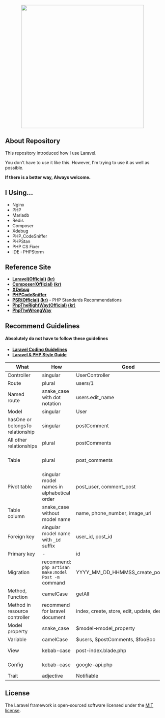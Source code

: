 <p align="center"><a href="https://laravel.com" target="_blank"><img src="https://raw.githubusercontent.com/laravel/art/master/logo-lockup/5%20SVG/2%20CMYK/1%20Full%20Color/laravel-logolockup-cmyk-red.svg" width="400"></a></p>

## About Repository

This repository introduced how I use Laravel.

You don't have to use it like this. However, I'm trying to use it as well as possible.

**If there is a better way, Always welcome.**

## I Using...

- Nginx
- PHP
- Mariadb
- Redis
- Composer
- Xdebug
- PHP_CodeSniffer
- PHPStan
- PHP CS Fixer
- IDE : PHPStorm

## Reference Site

- **[Laravel(Official)](https://laravel.com) [(kr)](https://laravel.kr)**
- **[Composer(Official)](https://getcomposer.org) [(kr)](https://packagist.kr)**
- **[XDebug](https://xdebug.org)**
- **[PHPCodeSniffer](https://pear.php.net/package/PHP_CodeSniffer)**
- **[PSR(Official)](https://www.php-fig.org) [(kr)](https://psr.kkame.net)** - PHP Standards Recommendations
- **[PhpTheRightWay(Official)](https://phptherightway.com) [(kr)](http://modernpug.github.io/php-the-right-way)**
- **[PhpTheWrongWay](https://phpthewrongway.com)**

## Recommend Guidelines

#### Absolutely do not have to follow these guidelines

- **[Laravel Coding Guidelines](https://www.mindtwo.de/guidelines/coding/laravel)**
- **[Laravel & PHP Style Guide](https://spatie-guidelines.kkame.net/code-style/laravel-php)**

|What|How|Good|Bad|
|---|---|---|---|
| Controller                        | singular                                              | UserController                                | <s>UsersController</s>
| Route                             | plural                                                | users/1                                       | <s>user/1</s>
| Named route                       | snake_case with dot notation                          | users.edit_name                               | <s>user.edit-name, edit-users-name</s>
| Model                             | singular                                              | User                                          | <s>Users</s>
| hasOne or belongsTo relationship  | singular                                              | postComment                                   | <s>postComments</s>
| All other relationships           | plural                                                | postComments                                  | <s>postComment</s>
| Table                             | plural                                                | post_comments                                 | <s>post_comment, post-comment, postComments</s>
| Pivot table                       | singular model names in alphabetical order            | post_user, comment_post                       | <s>post_comments, post-comments, postComments</s>
| Table column                      | snake_case without model name                         | name, phone_number, image_url                 | <s>user_name, phoneNumber, image-url</s>
| Foreign key                       | singular model name with `_id` suffix                 | user_id, post_id                              | <s>userId, posts_id, comment-id</s>
| Primary key                       | -                                                     | id                                            | <s>no, idx, index</s>
| Migration                         | recommend: `php artisan make:model Post -m` command   | YYYY_MM_DD_HHMMSS_create_posts_table          | -
| Method, Function                  | camelCase                                             | getAll                                        | <s>get_all</s>
| Method in resource controller     | recommend for laravel document                        | index, create, store, edit, update, destroy   | -
| Model property                    | snake_case                                            | $model->model_property                        | <s>$model->modelProperty</s>
| Variable                          | camelCase                                             | $users, $postComments, $fooBoo                | <s>$foo_boo</s>
| View                              | kebab-case                                            | post-index.blade.php                          | <s>post_index.blade.php, postIndex.blade.php</s>
| Config                            | kebab-case                                            | google-api.php                                | <s>googleApi.php, google_api.php</s>
| Trait                             | adjective                                             | Notifiable                                    | <s>NotifiableTrait</s>

## License

The Laravel framework is open-sourced software licensed under the [MIT license](https://opensource.org/licenses/MIT).
